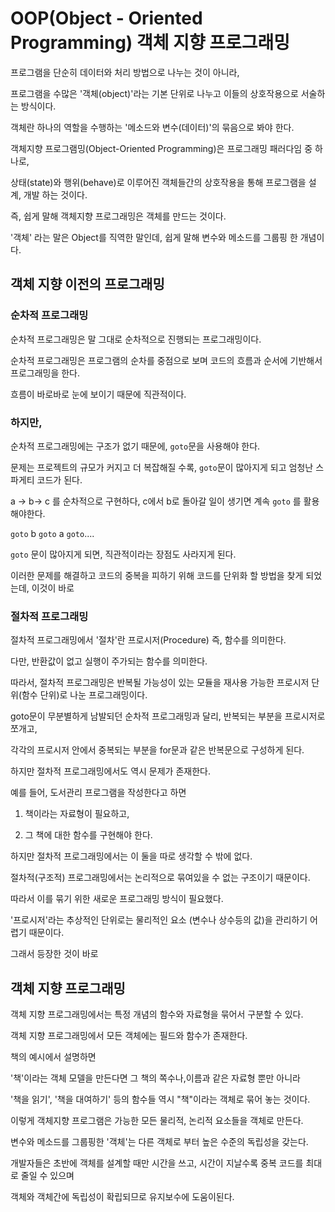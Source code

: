 # OOP(Object - Oriented  Programming) 객체 지향 프로그래밍 

프로그램을 단순히 데이터와 처리 방법으로 나누는 것이 아니라,

프로그램을 수많은 '객체(object)'라는 기본 단위로 나누고 이들의 상호작용으로 서술하는 방식이다. 

객체란 하나의 역할을 수행하는 '메소드와 변수(데이터)'의 묶음으로 봐야 한다.

객체지향 프로그램밍(Object-Oriented Programming)은 프로그래밍 패러다임 중 하나로, 

상태(state)와 행위(behave)로 이루어진 객체들간의 상호작용을 통해 프로그램을 설계, 개발 하는 것이다.

즉, 쉽게 말해 객체지향 프로그래밍은 객체를 만드는 것이다. 

'객체' 라는 말은 Object를 직역한 말인데, 쉽게 말해 변수와 메소드를 그룹핑 한 개념이다.

## 객체 지향 이전의 프로그래밍 

### 순차적 프로그래밍 

순차적 프로그래밍은 말 그대로 순차적으로 진행되는 프로그래밍이다. 

순차적 프로그래밍은 프로그램의 순차를 중점으로 보며 코드의 흐름과 순서에 기반해서 프로그래밍을 한다.

흐름이 바로바로 눈에 보이기 때문에 직관적이다.

### 하지만,

순차적 프로그래밍에는 구조가 없기 때문에, `goto`문을 사용해야 한다.

문제는 프로젝트의 규모가 커지고 더 복잡해질 수록, `goto`문이 많아지게 되고 엄청난 스파게티 코드가 된다.

a -> b-> c 를 순차적으로 구현하다, c에서 b로 돌아갈 일이 생기면 계속 `goto` 를 활용해야한다.

`goto` b `goto` a `goto`....

`goto` 문이 많아지게 되면, 직관적이라는 장점도 사라지게 된다.

이러한 문제를 해결하고 코드의 중복을 피하기 위해 코드를 단위화 할 방법을 찾게 되었는데, 이것이 바로 

### 절차적 프로그래밍

절차적 프로그래밍에서 '절차'란 프로시저(Procedure) 즉, 함수를 의미한다. 

다만, 반환값이 없고 실행이 주가되는 함수를 의미한다.

따라서, 절차적 프로그래밍은 반복될 가능성이 있는 모듈을 재사용 가능한 프로시저 단위(함수 단위)로 나눈 프로그래밍이다. 

goto문이 무분별하게 남발되던 순차적 프로그래밍과 달리, 반복되는 부분을 프로시저로 쪼개고, 

각각의 프로시저 안에서 중복되는 부분을 for문과 같은 반복문으로 구성하게 된다.

하지만 절차적 프로그래밍에서도 역시 문제가 존재한다. 

예를 들어, 도서관리 프로그램을 작성한다고 하면 

1) 책이라는 자료형이 필요하고, 

2) 그 책에 대한 함수를 구현해야 한다. 

하지만 절차적 프로그래밍에서는 이 둘을 따로 생각할 수 밖에 없다. 

절차적(구조적) 프로그래밍에서는 논리적으로 묶여있을 수 없는 구조이기 때문이다. 

따라서 이를 묶기 위한 새로운 프로그래밍 방식이 필요했다.

'프로시저'라는 추상적인 단위로는 물리적인 요소 (변수나 상수등의 값)을 관리하기 어렵기 때문이다.

그래서 등장한 것이 바로

## 객체 지향 프로그래밍

객체 지향 프로그래밍에서는 특정 개념의 함수와 자료형을 묶어서 구분할 수 있다.

객체 지향 프로그래밍에서 모든 객체에는 필드와 함수가 존재한다.

책의 예시에서 설명하면

'책'이라는 객체 모델을 만든다면 그 책의 쪽수나,이름과 같은 자료형 뿐만 아니라 

'책을 읽기', '책을 대여하기' 등의 함수들 역시 "책"이라는 객체로 묶어 놓는 것이다.

이렇게 객체지향 프로그램은 가능한 모든 물리적, 논리적 요소들을 객체로 만든다. 

변수와 메소드를 그룹핑한 '객체'는 다른 객체로 부터 높은 수준의 독립성을 갖는다. 

개발자들은 초반에 객체를 설계할 때만 시간을 쓰고, 시간이 지날수록 중복 코드를 최대로 줄일 수 있으며 

객체와 객체간에 독립성이 확립되므로 유지보수에 도움이된다.
